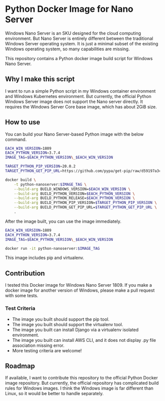 # Python Docker Image for Nano Server

Windows Nano Server is an SKU designed for the cloud computing environment. But Nano Server is entirely different between the traditional Windows Server operating system. It is just a minimal subset of the existing Windows operating system, so many capabilities are missing.

This repository contains a Python docker image build script for Windows Nano Server.

## Why I make this script

I want to run a simple Python script in my Windows container environment and Windows Kubernetes environment. But currently, the official Python Windows Server image does not support the Nano server directly. It requires the Windows Server Core base image, which has about 2GiB size.

## How to use

You can build your Nano Server-based Python image with the below command.

```bash
EACH_WIN_VERSION=1809
EACH_PYTHON_VERSION=3.7.4
IMAGE_TAG=$EACH_PYTHON_VERSION\_$EACH_WIN_VERSION

TARGET_PYTHON_PIP_VERSION=20.0.2
TARGET_PYTHON_GET_PIP_URL=https://github.com/pypa/get-pip/raw/d59197a3c169cef378a22428a3fa99d33e080a5d/get-pip.py

docker build \
    -t python-nanoserver:$IMAGE_TAG \
    --build-arg BUILD_WINDOWS_VERSION=$EACH_WIN_VERSION \
    --build-arg BUILD_PYTHON_VERSION=$EACH_PYTHON_VERSION \
    --build-arg BUILD_PYTHON_RELEASE=$EACH_PYTHON_VERSION \
    --build-arg BUILD_PYTHON_PIP_VERSION=$TARGET_PYTHON_PIP_VERSION \
    --build-arg BUILD_PYTHON_GET_PIP_URL=$TARGET_PYTHON_GET_PIP_URL \
    .
```

After the image built, you can use the image immediately.

```bash
EACH_WIN_VERSION=1809
EACH_PYTHON_VERSION=3.7.4
IMAGE_TAG=$EACH_PYTHON_VERSION\_$EACH_WIN_VERSION

docker run -it python-nanoserver:$IMAGE_TAG
```

This image includes pip and virtualenv.

## Contribution

I tested this Docker image for Windows Nano Server 1809. If you make a docker image for another version of Windows, please make a pull request with some tests.

### Test Criteria

- The image you built should support the pip tool.
- The image you built should support the virtualenv tool.
- The image you built can install Django via a virtualenv isolated environment.
- The image you built can install AWS CLI, and it does not display .py file association missing error.
- More testing criteria are welcome!

## Roadmap

If available, I want to contribute this repository to the official Python Docker image repository. But currently, the official repository has complicated build rules for Windows images. I think the Windows image is far different than Linux, so it would be better to handle separately.
